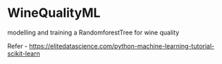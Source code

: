 # WineQualityML
modelling and training a RandomforestTree for wine quality

Refer - https://elitedatascience.com/python-machine-learning-tutorial-scikit-learn

